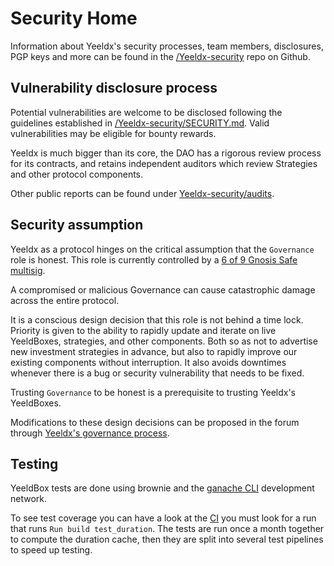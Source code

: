 # Security Home

Information about Yeeldx's security processes, team members, disclosures, PGP keys and more can be found in the [/Yeeldx-security](https://github.com/Yeeldx/Yeeldx-security) repo on Github.

## Vulnerability disclosure process

Potential vulnerabilities are welcome to be disclosed following the guidelines established in [/Yeeldx-security/SECURITY.md](https://github.com/Yeeldx/Yeeldx-security/blob/master/SECURITY.md). Valid vulnerabilities may be eligible for bounty rewards.

Yeeldx is much bigger than its core, the DAO has a rigorous review process for its contracts, and retains independent auditors which review Strategies and other protocol components.

Other public reports can be found under [Yeeldx-security/audits](https://github.com/Yeeldx/Yeeldx-security/tree/master/audits).

## Security assumption

Yeeldx as a protocol hinges on the critical assumption that the `Governance` role is honest. This role is currently controlled by a [6 of 9 Gnosis Safe multisig](https://gov.Yeeldx.finance/t/yip-62-change-two-multisig-signers/10758).

A compromised or malicious Governance can cause catastrophic damage across the entire protocol.

It is a conscious design decision that this role is not behind a time lock. Priority is given to the ability to rapidly update and iterate on live YeeldBoxes, strategies, and other components. Both so as not to advertise new investment strategies in advance, but also to rapidly improve our existing components without interruption. It also avoids downtimes whenever there is a bug or security vulnerability that needs to be fixed.

Trusting `Governance` to be honest is a prerequisite to trusting Yeeldx's YeeldBoxes.

Modifications to these design decisions can be proposed in the forum through [Yeeldx's governance process](https://gov.Yeeldx.finance/t/yip-61-governance-2-0/10460).


## Testing

YeeldBox tests are done using brownie and the [ganache CLI](https://trufflesuite.com/docs/ganache/) development network.

To see test coverage you can have a look at the [CI](https://github.com/Yeeldx/Yeeldx-YeeldBoxes/actions/workflows/test.yaml) you must look for a run that runs `Run build test_duration`. The tests are run once a month together to compute the duration cache, then they are split into several test pipelines to speed up testing.